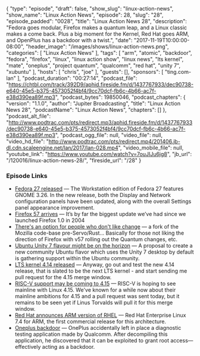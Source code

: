 {
  "type": "episode",
  "draft": false,
  "show_slug": "linux-action-news",
  "show_name": "Linux Action News",
  "episode": 28,
  "slug": "28",
  "episode_padded": "0028",
  "title": "Linux Action News 28",
  "description": "Fedora goes modular, Firefox makes a quantum leap, and a Linux classic makes a come back. Plus a big moment for the Kernel, Red Hat goes ARM, and OpenPlus has a backdoor with a twist.",
  "date": "2017-11-19T10:00:00-08:00",
  "header_image": "/images/shows/linux-action-news.png",
  "categories": [
    "Linux Action News"
  ],
  "tags": [
    "arm",
    "atomic",
    "backdoor",
    "fedora",
    "firefox",
    "linux",
    "linux action show",
    "linux news",
    "lts kernel",
    "mate",
    "oneplus",
    "project quantum",
    "qualcomm",
    "red hat",
    "unity 7",
    "xubuntu"
  ],
  "hosts": [
    "chris",
    "joe"
  ],
  "guests": [],
  "sponsors": [
    "ting.com-lan"
  ],
  "podcast_duration": "00:27:14",
  "podcast_file": "https://chtbl.com/track/392D9/aphid.fireside.fm/d/1437767933/dec90738-e640-45e5-b375-4573052f4bf4/9cc70dcf-fb6c-4b66-ac7f-e38d390ea89f.mp3",
  "podcast_bytes": 19850046,
  "podcast_chapters": {
    "version": "1.1.0",
    "author": "Jupiter Broadcasting",
    "title": "Linux Action News 28",
    "podcastName": "Linux Action News",
    "chapters": []
  },
  "podcast_alt_file": "http://www.podtrac.com/pts/redirect.mp3/aphid.fireside.fm/d/1437767933/dec90738-e640-45e5-b375-4573052f4bf4/9cc70dcf-fb6c-4b66-ac7f-e38d390ea89f.mp3",
  "podcast_ogg_file": null,
  "video_file": null,
  "video_hd_file": "http://www.podtrac.com/pts/redirect.mp4/201406.jb-dl.cdn.scaleengine.net/lan/2017/lan-028.mp4",
  "video_mobile_file": null,
  "youtube_link": "https://www.youtube.com/watch?v=7ouJIJu6jg8",
  "jb_url": "/120016/linux-action-news-28/",
  "fireside_url": "/28"
}


### Episode Links

  * [Fedora 27 released](https://fedoramagazine.org/announcing-fedora-27/ "Fedora 27 released") — The Workstation edition of Fedora 27 features GNOME 3.26. In the new release, both the Display and Network configuration panels have been updated, along with the overall Settings panel appearance improvement.
  * [Firefox 57 arrives](https://blog.mozilla.org/blog/2017/11/14/introducing-firefox-quantum/ "Firefox 57 arrives") — It’s by far the biggest update we’ve had since we launched Firefox 1.0 in 2004
  * [There's an option for people who don't like change](https://www.phoronix.com/scan.php?page=news_item&px=Basilisk-Web-Browser "There's an option for people who don't like change") — a fork of the Mozilla code-base pre-Servo/Rust... Basically for those not liking the direction of Firefox with v57 rolling out the Quantum changes, etc. 
  * [Ubuntu Unity 7 flavour might be on the horizon](http://www.omgubuntu.co.uk/2017/11/ubuntu-unity-remix "Ubuntu Unity 7 flavour might be on the horizon") — A proposal to create a new community Ubuntu flavor which uses the Unity 7 desktop by default is gathering support within the Ubuntu community.
  * [LTS kernel 4.14 released](https://lkml.org/lkml/2017/11/12/123 "LTS kernel 4.14 released") — Anyway, go out and test the new 4.14 release, that is slated to be the next LTS kernel - and start sending me pull request for the 4.15 merge window. 
  * [RISC-V support may be coming to 4.15](https://www.phoronix.com/scan.php?page=news_item&px=Linux-4.15-RISC-V-OpenRISC "RISC-V support may be coming to 4.15") — RISC-V is hoping to see mainline with Linux 4.15. We've known for a while now about their mainline ambitions for 4.15 and a pull request was sent today, but it remains to be seen yet if Linus Torvalds will pull it for this merge window. 
  * [Red Hat announces ARM version of RHEL](https://www.redhat.com/en/blog/red-hat-introduces-arm-server-support-red-hat-enterprise-linux "Red Hat announces ARM version of RHEL") — Red Hat Enterprise Linux 7.4 for ARM, the first commercial release for this architecture.
  * [Oneplus backdoor](https://www.xda-developers.com/oneplus-root-access-backdoor/ "Oneplus backdoor") — OnePlus accidentally left in place a diagnostic testing application made by Qualcomm. After decompiling this application, he discovered that it can be exploited to grant root access—effectively acting as a backdoor. 


